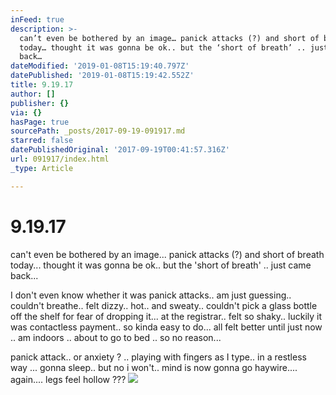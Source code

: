 ```yaml
---
inFeed: true
description: >-
  can’t even be bothered by an image… panick attacks (?) and short of breath
  today… thought it was gonna be ok.. but the ‘short of breath’ .. just came
  back…
dateModified: '2019-01-08T15:19:40.797Z'
datePublished: '2019-01-08T15:19:42.552Z'
title: 9.19.17
author: []
publisher: {}
via: {}
hasPage: true
sourcePath: _posts/2017-09-19-091917.md
starred: false
datePublishedOriginal: '2017-09-19T00:41:57.316Z'
url: 091917/index.html
_type: Article

---
```

# 9.19.17

can't even be bothered by an image... panick attacks (?) and short of breath today... thought it was gonna be ok.. but the 'short of breath' .. just came back...

I don't even know whether it was panick attacks.. am just guessing.. couldn't breathe.. felt dizzy.. hot.. and sweaty.. couldn't pick a glass bottle off the shelf for fear of dropping it... at the registrar.. felt so shaky.. luckily it was contactless payment.. so kinda easy to do... all felt better until just now .. am indoors .. about to go to bed .. so no reason...

panick attack.. or anxiety ? .. playing with fingers as I type.. in a restless way ... gonna sleep.. but no i won't.. mind is now gonna go haywire.... again.... legs feel hollow ???
![](https://the-grid-user-content.s3-us-west-2.amazonaws.com/7d12deaf-6ae0-4c1f-96ee-32ee7c871409.jpg)